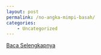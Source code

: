 ```yaml
---
layout: post
permalink: /no-angka-mimpi-basah/
categories:
    - Uncategorized
---
```


[Baca Selengkapnya](/01)